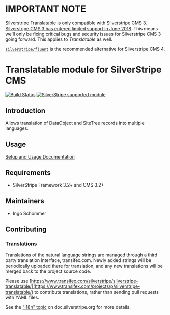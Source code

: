 # IMPORTANT NOTE

Silverstripe Translatable is only compatible with Silverstripe CMS 3. [Silverstripe CMS 3 has entered limited support in June 2018](https://www.silverstripe.org/blog/update-on-silverstripe-5-x/). This means we'll only be fixing critical bugs and security issues for Silverstripe CMS 3 going forward. This applies to _Translatable_ as well.

[`silverstripe/fluent`](https://github.com/tractorcow-farm/silverstripe-fluent) is the recommended alternative for Silverstripe CMS 4.

# Translatable module for SilverStripe CMS #

[![Build Status](https://secure.travis-ci.org/silverstripe/silverstripe-translatable.png?branch=2.1)](http://travis-ci.org/silverstripe/silverstripe-translatable)
[![SilverStripe supported module](https://img.shields.io/badge/silverstripe-supported-0071C4.svg)](https://www.silverstripe.org/software/addons/silverstripe-commercially-supported-module-list/)

## Introduction ##

Allows translation of DataObject and SiteTree records into multiple languages.

## Usage

[Setup and Usage Documentation](http://github.com/silverstripe/silverstripe-translatable/blob/master/docs/en/index.md)

## Requirements ##

 * SilverStripe Framework 3.2+ and CMS 3.2+

## Maintainers ##

 * Ingo Schommer <ingo at silverstripe dot com>

## Contributing

### Translations

Translations of the natural language strings are managed through a
third party translation interface, transifex.com.
Newly added strings will be periodically uploaded there for translation,
and any new translations will be merged back to the project source code.

Please use [https://www.transifex.com/silverstripe/silverstripe-translatable/](https://www.transifex.com/projects/p/silverstripe-translatable/) to contribute translations,
rather than sending pull requests with YAML files.

See the ["i18n" topic](https://docs.silverstripe.org/en/3/developer_guides/i18n/) on doc.silverstripe.org for more details.
